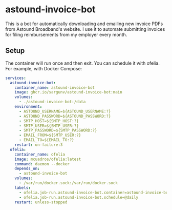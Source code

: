 # astound-invoice-bot

This is a bot for automatically downloading and emailing new invoice PDFs from Astound Broadband's website. I use it to automate submitting invoices for filing reimbursements from my employer every month.

## Setup

The container will run once and then exit. You can schedule it with ofelia. For example, with Docker Compose:

```yml
services:
  astound-invoice-bot:
    container_name: astound-invoice-bot
    image: ghcr.io/sargunv/astound-invoice-bot:main
    volumes:
      - ./astound-invoice-bot:/data
    environment:
      - ASTOUND_USERNAME=${ASTOUND_USERNAME:?}
      - ASTOUND_PASSWORD=${ASTOUND_PASSWORD:?}
      - SMTP_HOST=${SMTP_HOST:?}
      - SMTP_USER=${SMTP_USER:?}
      - SMTP_PASSWORD=${SMTP_PASSWORD:?}
      - EMAIL_FROM=${SMTP_USER:?}
      - EMAIL_TO=${EMAIL_TO:?}
    restart: on-failure:3
  ofelia:
    container_name: ofelia
    image: mcuadros/ofelia:latest
    command: daemon --docker
    depends_on:
      - astound-invoice-bot
    volumes:
      - /var/run/docker.sock:/var/run/docker.sock
    labels:
      - ofelia.job-run.astound-invoice-bot.container=astound-invoice-bot
      - ofelia.job-run.astound-invoice-bot.schedule=@daily
    restart: unless-stopped
```
